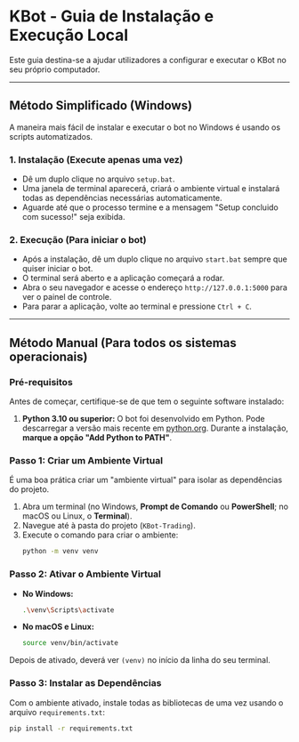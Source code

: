 # KBot - Guia de Instalação e Execução Local

Este guia destina-se a ajudar utilizadores a configurar e executar o KBot no seu próprio computador.

---

## Método Simplificado (Windows)

A maneira mais fácil de instalar e executar o bot no Windows é usando os scripts automatizados.

### 1. Instalação (Execute apenas uma vez)
- Dê um duplo clique no arquivo `setup.bat`.
- Uma janela de terminal aparecerá, criará o ambiente virtual e instalará todas as dependências necessárias automaticamente.
- Aguarde até que o processo termine e a mensagem "Setup concluido com sucesso!" seja exibida.

### 2. Execução (Para iniciar o bot)
- Após a instalação, dê um duplo clique no arquivo `start.bat` sempre que quiser iniciar o bot.
- O terminal será aberto e a aplicação começará a rodar.
- Abra o seu navegador e acesse o endereço `http://127.0.0.1:5000` para ver o painel de controle.
- Para parar a aplicação, volte ao terminal e pressione `Ctrl + C`.

---

## Método Manual (Para todos os sistemas operacionais)

### Pré-requisitos

Antes de começar, certifique-se de que tem o seguinte software instalado:

1.  **Python 3.10 ou superior:** O bot foi desenvolvido em Python. Pode descarregar a versão mais recente em [python.org](https://www.python.org/downloads/). Durante a instalação, **marque a opção "Add Python to PATH"**.

### Passo 1: Criar um Ambiente Virtual

É uma boa prática criar um "ambiente virtual" para isolar as dependências do projeto.

1.  Abra um terminal (no Windows, **Prompt de Comando** ou **PowerShell**; no macOS ou Linux, o **Terminal**).
2.  Navegue até à pasta do projeto (`KBot-Trading`).
3.  Execute o comando para criar o ambiente:
    ```bash
    python -m venv venv
    ```

### Passo 2: Ativar o Ambiente Virtual
* **No Windows:**
    ```bash
    .\venv\Scripts\activate
    ```
* **No macOS e Linux:**
    ```bash
    source venv/bin/activate
    ```
Depois de ativado, deverá ver `(venv)` no início da linha do seu terminal.

### Passo 3: Instalar as Dependências

Com o ambiente ativado, instale todas as bibliotecas de uma vez usando o arquivo `requirements.txt`:

```bash
pip install -r requirements.txt